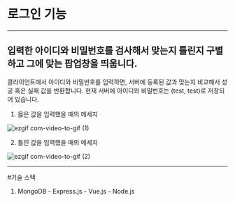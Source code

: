 # 로그인 기능
--------------------
## 입력한 아이디와 비밀번호를 검사해서 맞는지 틀린지 구별하고 그에 맞는 팝업창을 띄웁니다.
클라이언트에서 아이디와 비밀번호를 입력하면, 서버에 등록된 값과 맞는지 비교해서 성공 혹은 실패 값을 반환합니다.
현재 서버에 아이디와 비밀번호는 (test, test)로 저장되어 있습니다.

1. 옳은 값을 입력했을 때의 메세지

![ezgif com-video-to-gif (1)](https://leesamgsoo.github.io/imgvideo/%EB%A1%9C%EA%B7%B8%EC%9D%B8%20%EC%84%B1%EA%B3%B5.gif)

2. 틀린 값을 입력했을 때의 메세지

![ezgif com-video-to-gif (2)](https://leesamgsoo.github.io/imgvideo/%EB%A1%9C%EA%B7%B8%EC%9D%B8%20%EC%8B%A4%ED%8C%A8.gif)

-------------------------------
#기술 스택
1. MongoDB - Express.js - Vue.js - Node.js
